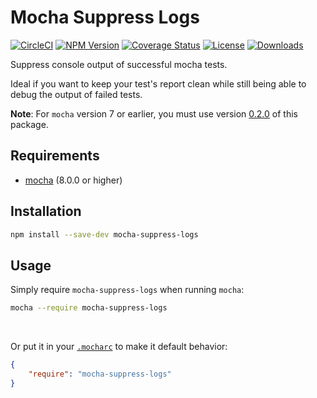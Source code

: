 # Mocha Suppress Logs

[![CircleCI][circleci-image]][circleci-url]
[![NPM Version][npm-image]][npm-url]
[![Coverage Status][coveralls-image]][coveralls-url]
[![License][license-image]][license-url]
[![Downloads][downloads-image]][downloads-url]


Suppress console output of successful mocha tests.

Ideal if you want to keep your test's report clean while still being able to debug the output of failed tests.

**Note**: For `mocha` version 7 or earlier, you must use version [0.2.0](https://www.npmjs.com/package/mocha-suppress-logs/v/0.2.0) of this package.

## Requirements

* [mocha](https://www.npmjs.com/package/mocha) (8.0.0 or higher)

## Installation

```bash
npm install --save-dev mocha-suppress-logs
```

## Usage

Simply require `mocha-suppress-logs` when running `mocha`:

```bash
mocha --require mocha-suppress-logs
```

<br>

Or put it in your [`.mocharc`](https://mochajs.org/#configuring-mocha-nodejs) to make it default behavior:

```json
{
    "require": "mocha-suppress-logs"
}
```

[circleci-image]: https://circleci.com/gh/AleG94/mocha-suppress-logs.svg?style=svg
[circleci-url]: https://circleci.com/gh/AleG94/mocha-suppress-logs
[coveralls-image]: https://coveralls.io/repos/github/AleG94/mocha-suppress-logs/badge.svg?branch=master
[coveralls-url]: https://coveralls.io/github/AleG94/mocha-suppress-logs?branch=master
[npm-image]: https://img.shields.io/npm/v/mocha-suppress-logs.svg
[npm-url]: https://npmjs.org/package/mocha-suppress-logs
[license-image]: https://img.shields.io/npm/l/mocha-suppress-logs.svg
[license-url]: https://github.com/AleG94/mocha-suppress-logs/blob/master/LICENSE
[downloads-image]: https://img.shields.io/npm/dt/mocha-suppress-logs
[downloads-url]: https://npmjs.org/package/mocha-suppress-logs

